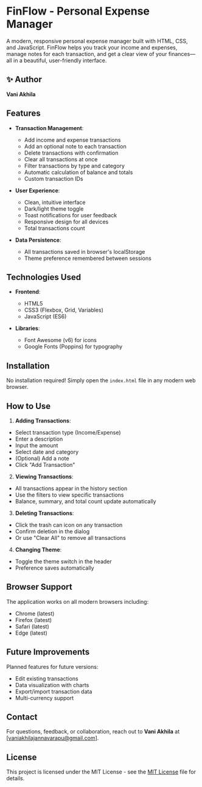 
# FinFlow - Personal Expense Manager


A modern, responsive personal expense manager built with HTML, CSS, and JavaScript. FinFlow helps you track your income and expenses, manage notes for each transaction, and get a clear view of your finances—all in a beautiful, user-friendly interface.


## ✨ Author

**Vani Akhila**


## Features

- **Transaction Management**:
  - Add income and expense transactions
  - Add an optional note to each transaction
  - Delete transactions with confirmation
  - Clear all transactions at once
  - Filter transactions by type and category
  - Automatic calculation of balance and totals
  - Custom transaction IDs

- **User Experience**:
  - Clean, intuitive interface
  - Dark/light theme toggle
  - Toast notifications for user feedback
  - Responsive design for all devices
  - Total transactions count

- **Data Persistence**:
  - All transactions saved in browser's localStorage
  - Theme preference remembered between sessions

## Technologies Used

- **Frontend**:
  - HTML5
  - CSS3 (Flexbox, Grid, Variables)
  - JavaScript (ES6)
  
- **Libraries**:
  - Font Awesome (v6) for icons
  - Google Fonts (Poppins) for typography


## Installation

No installation required! Simply open the `index.html` file in any modern web browser.


## How to Use

1. **Adding Transactions**:
  - Select transaction type (Income/Expense)
  - Enter a description
  - Input the amount
  - Select date and category
  - (Optional) Add a note
  - Click "Add Transaction"

2. **Viewing Transactions**:
  - All transactions appear in the history section
  - Use the filters to view specific transactions
  - Balance, summary, and total count update automatically

3. **Deleting Transactions**:
  - Click the trash can icon on any transaction
  - Confirm deletion in the dialog
  - Or use "Clear All" to remove all transactions

4. **Changing Theme**:
  - Toggle the theme switch in the header
  - Preference saves automatically

## Browser Support

The application works on all modern browsers including:
- Chrome (latest)
- Firefox (latest)
- Safari (latest)
- Edge (latest)


## Future Improvements

Planned features for future versions:
- Edit existing transactions
- Data visualization with charts
- Export/import transaction data
- Multi-currency support


## Contact

For questions, feedback, or collaboration, reach out to **Vani Akhila** at [vaniakhilajannavarapu@gmail.com].


## License

This project is licensed under the MIT License - see the [MIT License](LICENSE) file for details.


